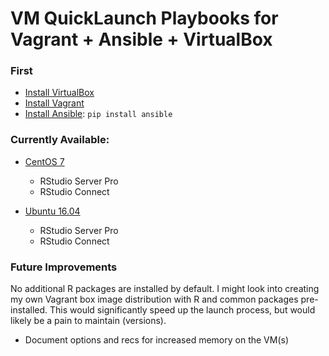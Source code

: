 # VM QuickLaunch Playbooks for Vagrant + Ansible + VirtualBox

### First

- [Install VirtualBox](https://www.virtualbox.org/)
- [Install Vagrant](https://www.vagrantup.com/downloads.html)
- [Install Ansible](https://docs.ansible.com/ansible/latest/installation_guide/intro_installation.html#installing-the-control-machine): `pip install ansible`

### Currently Available:

- [CentOS 7](/centos-rsp-rsc)
  - RStudio Server Pro
  - RStudio Connect

- [Ubuntu 16.04](/ubuntu-rsp-rsc)
  - RStudio Server Pro
  - RStudio Connect

### Future Improvements

No additional R packages are installed by default. I might look into creating my own Vagrant box image distribution with R and common packages pre-installed. This would significantly speed up the launch process, but would likely be a pain to maintain (versions).

- Document options and recs for increased memory on the VM(s) 
